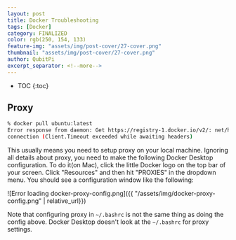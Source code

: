 ```yaml
---
layout: post
title: Docker Troubleshooting
tags: [Docker]
category: FINALIZED
color: rgb(250, 154, 133)
feature-img: "assets/img/post-cover/27-cover.png"
thumbnail: "assets/img/post-cover/27-cover.png"
author: QubitPi
excerpt_separator: <!--more-->
---
```


<!--more-->

* TOC
{:toc}

## Proxy

```bash
% docker pull ubuntu:latest
Error response from daemon: Get https://registry-1.docker.io/v2/: net/http: request canceled while waiting for
connection (Client.Timeout exceeded while awaiting headers)
```

This usually means you need to setup proxy on your local machine. Ignoring all details about proxy, you need to make
the following Docker Desktop configuration. To do it(on Mac), click the little Docker logo on the top bar of your
screen. Click "Resources" and then hit "PROXIES" in the dropdown menu. You should see a configuration window like the
following:

![Error loading docker-proxy-config.png]({{ "/assets/img/docker-proxy-config.png" | relative_url}})

Note that configuring proxy in `~/.bashrc` is not the same thing as doing the config above. Docker Desktop doesn't look
at the `~/.bashrc` for proxy settings.
